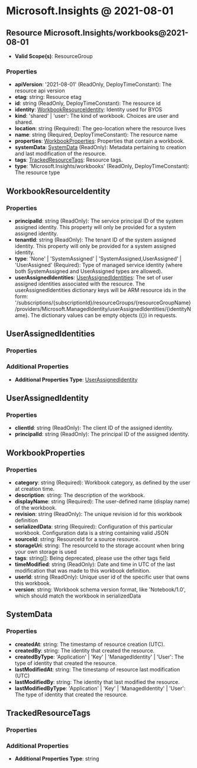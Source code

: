 # Microsoft.Insights @ 2021-08-01

## Resource Microsoft.Insights/workbooks@2021-08-01
* **Valid Scope(s)**: ResourceGroup
### Properties
* **apiVersion**: '2021-08-01' (ReadOnly, DeployTimeConstant): The resource api version
* **etag**: string: Resource etag
* **id**: string (ReadOnly, DeployTimeConstant): The resource id
* **identity**: [WorkbookResourceIdentity](#workbookresourceidentity): Identity used for BYOS
* **kind**: 'shared' | 'user': The kind of workbook. Choices are user and shared.
* **location**: string (Required): The geo-location where the resource lives
* **name**: string (Required, DeployTimeConstant): The resource name
* **properties**: [WorkbookProperties](#workbookproperties): Properties that contain a workbook.
* **systemData**: [SystemData](#systemdata) (ReadOnly): Metadata pertaining to creation and last modification of the resource.
* **tags**: [TrackedResourceTags](#trackedresourcetags): Resource tags.
* **type**: 'Microsoft.Insights/workbooks' (ReadOnly, DeployTimeConstant): The resource type

## WorkbookResourceIdentity
### Properties
* **principalId**: string (ReadOnly): The service principal ID of the system assigned identity. This property will only be provided for a system assigned identity.
* **tenantId**: string (ReadOnly): The tenant ID of the system assigned identity. This property will only be provided for a system assigned identity.
* **type**: 'None' | 'SystemAssigned' | 'SystemAssigned,UserAssigned' | 'UserAssigned' (Required): Type of managed service identity (where both SystemAssigned and UserAssigned types are allowed).
* **userAssignedIdentities**: [UserAssignedIdentities](#userassignedidentities): The set of user assigned identities associated with the resource. The userAssignedIdentities dictionary keys will be ARM resource ids in the form: '/subscriptions/{subscriptionId}/resourceGroups/{resourceGroupName}/providers/Microsoft.ManagedIdentity/userAssignedIdentities/{identityName}. The dictionary values can be empty objects ({}) in requests.

## UserAssignedIdentities
### Properties
### Additional Properties
* **Additional Properties Type**: [UserAssignedIdentity](#userassignedidentity)

## UserAssignedIdentity
### Properties
* **clientId**: string (ReadOnly): The client ID of the assigned identity.
* **principalId**: string (ReadOnly): The principal ID of the assigned identity.

## WorkbookProperties
### Properties
* **category**: string (Required): Workbook category, as defined by the user at creation time.
* **description**: string: The description of the workbook.
* **displayName**: string (Required): The user-defined name (display name) of the workbook.
* **revision**: string (ReadOnly): The unique revision id for this workbook definition
* **serializedData**: string (Required): Configuration of this particular workbook. Configuration data is a string containing valid JSON
* **sourceId**: string: ResourceId for a source resource.
* **storageUri**: string: The resourceId to the storage account when bring your own storage is used
* **tags**: string[]: Being deprecated, please use the other tags field
* **timeModified**: string (ReadOnly): Date and time in UTC of the last modification that was made to this workbook definition.
* **userId**: string (ReadOnly): Unique user id of the specific user that owns this workbook.
* **version**: string: Workbook schema version format, like 'Notebook/1.0', which should match the workbook in serializedData

## SystemData
### Properties
* **createdAt**: string: The timestamp of resource creation (UTC).
* **createdBy**: string: The identity that created the resource.
* **createdByType**: 'Application' | 'Key' | 'ManagedIdentity' | 'User': The type of identity that created the resource.
* **lastModifiedAt**: string: The timestamp of resource last modification (UTC)
* **lastModifiedBy**: string: The identity that last modified the resource.
* **lastModifiedByType**: 'Application' | 'Key' | 'ManagedIdentity' | 'User': The type of identity that created the resource.

## TrackedResourceTags
### Properties
### Additional Properties
* **Additional Properties Type**: string

